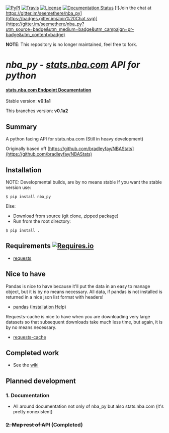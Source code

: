 [![PyPI](https://img.shields.io/pypi/v/nba_py.svg?style=flat-square)](https://pypi.python.org/pypi/nba_py) [![Travis](https://img.shields.io/travis/seemethere/nba_py.svg?style=flat-square)](https://travis-ci.org/seemethere/nba_py)    [![License](https://img.shields.io/pypi/l/nba_py.svg?style=flat-square)](https://github.com/seemethere/nba_py/blob/master/LICENSE)
[![Documentation Status](https://readthedocs.org/projects/nba-py/badge/?version=0.1a2)](http://nba-py.readthedocs.org/en/0.1a2/)
[![Join the chat at https://gitter.im/seemethere/nba_py](https://badges.gitter.im/Join%20Chat.svg)](https://gitter.im/seemethere/nba_py?utm_source=badge&utm_medium=badge&utm_campaign=pr-badge&utm_content=badge)

**NOTE**: This repository is no longer maintained, feel free to fork.

# *nba_py - [stats.nba.com](http://stats.nba.com) API for python*

#### [stats.nba.com Endpoint Documentation](https://github.com/seemethere/nba_py/wiki/stats.nba.com-Endpoint-Documentation)

Stable version: **v0.1a1**

This branches version: **v0.1a2**

## Summary
A python facing API for stats.nba.com (Still in heavy development)


Originally based off [https://github.com/bradleyfay/NBAStats](https://github.com/bradleyfay/NBAStats)

## Installation
NOTE: Developmental builds, are by no means stable If you want the stable version use:

```
$ pip install nba_py
```

Else:
- Download from source (git clone, zipped package)
- Run from the root directory:

```
$ pip install .
```

## Requirements [![Requires.io](https://img.shields.io/requires/github/seemethere/nba_py.svg?style=flat-square)](https://requires.io/github/seemethere/nba_py/requirements/?branch=master)
- [requests](http://www.python-requests.org/en/latest/)

## Nice to have
Pandas is nice to have because it'll put the data in an easy to manage object, but it is by no means necessary. All data, if pandas is not installed is returned in a nice json list format with headers!
- [pandas](http://pandas.pydata.org/) [(Installation Help)](https://github.com/seemethere/nba_py/wiki/Installing-pandas)

Requests-cache is nice to have when you are downloading very large datasets so that subsequent downloads take much less time, but again, it is by no means necessary.
- [requests-cache](https://github.com/reclosedev/requests-cache)

## Completed work
- See the [wiki](https://github.com/seemethere/nba_py/wiki/Completed-Work-Log)

## Planned development
### 1. Documentation
- All around documentation not only of nba_py but also stats.nba.com (it's pretty nonexistent)

### ~~2. Map rest of API~~ (Completed)
